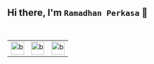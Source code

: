 ## Hi there, I'm `Ramadhan Perkasa` 👋
<!--   <li><b>Hablum Minallah & Hablum Minannas</b></li> -->
<!--   <li>🔭 Currently working on <b>Frontend Developer</b></li> -->
<!--   <li>🌱 Currently learning related to <b>JS || TS</b></li> -->
<!--   <li>🎸⚽ Interested in Music & Playing Soccer</li> -->
<!--   <li>📫 Let's collaborate with me</li> -->
<!-- </ul> -->

<br />

<table>
  <tr>
<!--     <td valign="center"><img src="https://www.datocms-assets.com/75941/1657707878-nextjs_logo.png" alt="base-type" width="30" /></td>/ -->
    <td valign="center"><img src="https://upload.wikimedia.org/wikipedia/commons/thumb/a/a7/React-icon.svg/1200px-React-icon.svg.png" alt="base-type" width="30" /></td>
    <td valign="center"><img src="https://upload.wikimedia.org/wikipedia/commons/thumb/4/4c/Typescript_logo_2020.svg/1200px-Typescript_logo_2020.svg.png" alt="base-type" width="30" /></td>
    <td valign="center"><img src="https://upload.wikimedia.org/wikipedia/commons/thumb/d/d5/Tailwind_CSS_Logo.svg/1200px-Tailwind_CSS_Logo.svg.png" alt="base-type" width="30" /></td>
  </tr>
</table>





